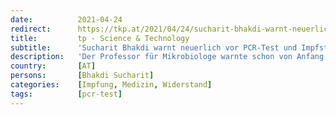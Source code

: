 ```yaml
---
date:          2021-04-24
redirect:      https://tkp.at/2021/04/24/sucharit-bhakdi-warnt-neuerlich-vor-pcr-test-und-impfstoffen/
title:         tp - Science & Technology
subtitle:      'Sucharit Bhakdi warnt neuerlich vor PCR-Test und Impfstoffen'
description:   'Der Professor für Mikrobiologe warnte schon von Anfang an vor den PCR-Tests, die mit milliardenfacher Vervielfältigung praktisch alles als positiv ausweisen können, ohne dass auch nur ein einziges reproduktionsfähiges Virus im Körper vorhanden ist. Der Test dient in der Form – wie ihn auch die Stadt Wien durchführt – nur dazu um falsch-positive Ergebnisse zu …'
country:       [AT]
persons:       [Bhakdi Sucharit]
categories:    [Impfung, Medizin, Widerstand]
tags:          [pcr-test]
---
```

